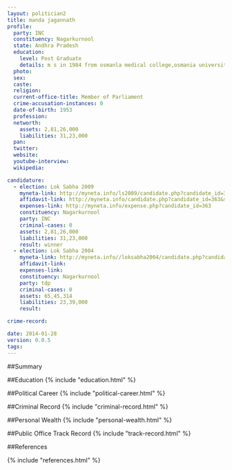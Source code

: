 ```yaml
---
layout: politician2
title: manda jagannath
profile: 
  party: INC
  constituency: Nagarkurnool
  state: Andhra Pradesh
  education: 
    level: Post Graduate
    details: m s in 1984 from osmanla medical college,osmania university,hyderabad
  photo: 
  sex: 
  caste: 
  religion: 
  current-office-title: Member of Parliament
  crime-accusation-instances: 0
  date-of-birth: 1953
  profession: 
  networth: 
    assets: 2,81,26,000
    liabilities: 31,23,000
  pan: 
  twitter: 
  website: 
  youtube-interview: 
  wikipedia: 

candidature: 
  - election: Lok Sabha 2009
    myneta-link: http://myneta.info/ls2009/candidate.php?candidate_id=363
    affidavit-link: http://myneta.info/candidate.php?candidate_id=363&scan=original
    expenses-link: http://myneta.info/expense.php?candidate_id=363
    constituency: Nagarkurnool 
    party: INC
    criminal-cases: 0
    assets: 2,81,26,000
    liabilities: 31,23,000
    result: winner 
  - election: Lok Sabha 2004
    myneta-link: http://myneta.info//loksabha2004/candidate.php?candidate_id=152
    affidavit-link: 
    expenses-link: 
    constituency: Nagarkurnool 
    party: tdp
    criminal-cases: 0
    assets: 65,45,314
    liabilities: 23,39,000
    result:  

crime-record: 

date: 2014-01-28
version: 0.0.5
tags: 
---
```

##Summary


##Education
{% include "education.html" %}


##Political Career
{% include "political-career.html" %}


##Criminal Record
{% include "criminal-record.html" %}


##Personal Wealth
{% include "personal-wealth.html" %}


##Public Office Track Record
{% include "track-record.html" %}


##References


{% include "references.html" %}